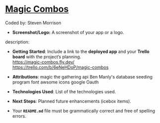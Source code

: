 
# <ins>Magic Combos<ins/>
Coded by: Steven Morrison

- **Screenshot/Logo:** A screenshot of your app or a logo. 
<!-- ![Alt text](<>) -->

description:

- **Getting Started**: Include a link to the **deployed app** and your **Trello board** with the project’s planning.  
https://magic-combos.fly.dev/  
https://trello.com/b/6eNeHDoP/magic-combos  

- ************************Attributions************************: 
magic the gathering api
Ben Manly's database seeding program
font awsome icons
google Oauth 

- **Technologies Used**: List of the technologies used.


- **Next Steps**: Planned future enhancements (icebox items).

- Your **`README.md`** file must be grammatically correct and free of spelling errors.